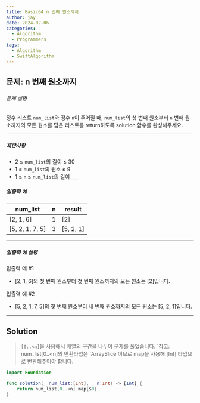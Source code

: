 ```yaml
---
title: Basic64 n 번째 원소까지
author: jay
date: 2024-02-06
categories:
  - Algorithm
  - Programmers
tags:
  - Algorithm
  - SwiftAlgorithm
---
```

## 문제: n 번째 원소까지

###### 문제 설명

정수 리스트 `num_list`와 정수 `n`이 주어질 때, `num_list`의 첫 번째 원소부터 `n` 번째 원소까지의 모든 원소를 담은 리스트를 return하도록 solution 함수를 완성해주세요.

---

##### 제한사항

- 2 ≤ `num_list`의 길이 ≤ 30
- 1 ≤ `num_list`의 원소 ≤ 9
- 1 ≤ `n` ≤ `num_list`의 길이 ___

##### 입출력 예

|num_list|n|result|
|---|---|---|
|[2, 1, 6]|1|[2]|
|[5, 2, 1, 7, 5]|3|[5, 2, 1]|

---

##### 입출력 예 설명

입출력 예 #1

- [2, 1, 6]의 첫 번째 원소부터 첫 번째 원소까지의 모든 원소는 [2]입니다.

입출력 예 #2

- [5, 2, 1, 7, 5]의 첫 번째 원소부터 세 번째 원소까지의 모든 원소는 [5, 2, 1]입니다.

--- 

## Solution

>`[0..<n]`을 사용해서 배열의 구간을 나누어 문제를 풀었습니다.
> `참고: num_list[0..<n]의 반환타입은 'ArraySlice<Int>'이므로 map을 사용해 [Int] 타입으로 변환해주어야 합니다. 

```swift
import Foundation

func solution(_ num_list:[Int], _ n:Int) -> [Int] {
    return num_list[0..<n].map{$0}
}
```